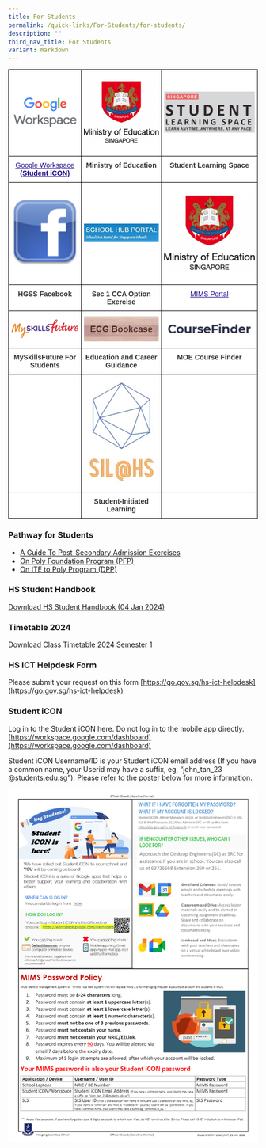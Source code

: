 ```yaml
---
title: For Students
permalink: /quick-links/For-Students/for-students/
description: ""
third_nav_title: For Students
variant: markdown
---
```

<style type="text/css">
.tg  {border-collapse:collapse;border-spacing:0;margin:0px auto;}
.tg td{border-color:black;border-style:solid;border-width:1px;font-family:Arial, sans-serif;font-size:14px;
  overflow:hidden;padding:10px 5px;word-break:normal;}
.tg th{border-color:black;border-style:solid;border-width:1px;font-family:Arial, sans-serif;font-size:14px;
  font-weight:normal;overflow:hidden;padding:10px 5px;word-break:normal;}
.tg .tg-tlx9{background-color:#FFF;color:#333;text-align:center;vertical-align:top}
.tg .tg-apyk{background-color:#FFF;color:#333;font-weight:bold;text-align:center;vertical-align:top}
.tg .tg-2rp9{background-color:#FFF;color:#333;text-align:center;vertical-align:middle}
.tg .tg-0pyt{background-color:#FFF;color:#21088A;font-weight:bold;text-align:center;text-decoration:underline;vertical-align:top}
</style>
<table class="tg">
<tbody>
  <tr>
    <td class="tg-2rp9"><a href="https://workspace.google.com/dashboard" target="_self"> 
          <img src="/images/Google%20Workspace%20icon.png" style="width:100%"></a></td>
    <td class="tg-2rp9"><a href="https://www.moe.gov.sg/" target="_self"> 
          <img src="/images/HGSS-MOE.png" style="width:100%"></a></td>
    <td class="tg-2rp9"><a href="https://vle.learning.moe.edu.sg/login" target="_self"> 
          <img src="/images/SLS.jpeg" style="width:100%"></a></td>
  </tr>
  <tr>
    <td class="tg-0pyt"><a href="https://workspace.google.com/dashboard"><span style="font-weight:500;text-decoration:underline;color:#21088A">Google Workspace</span></a> <br>(Student iCON)<br></td>
    <td class="tg-apyk">Ministry of Education</td>
    <td class="tg-apyk">Student Learning Space</td>
  </tr>
  <tr>
    <td class="tg-2rp9"><a href="https://www.facebook.com/hougangsecondaryschool/" target="_self"> 
          <img src="/images/FB.png" style="width:100%"></a></td>
    <td class="tg-2rp9"><a href="https://hougang.schoolhub.sg/" target="_self"> 
          <img src="/images/SHP.jpeg" style="width:100%"></a></td>
    <td class="tg-2rp9"><a href="https://portal.mims.moe.gov.sg/idmdash/" target="_self"> 
          <img src="/images/HGSS-MOE.png" style="width:100%"></a></td>
  </tr>
  <tr>
    <td class="tg-apyk">HGSS Facebook</td>
    <td class="tg-apyk">Sec 1 CCA Option Exercise</td>
    <td class="tg-0pyt"><a href="https://portal.mims.moe.gov.sg/idmdash/"><span style="font-weight:500;text-decoration:underline;color:#21088A"> MIMS Portal</span></a><br></td>
  </tr>
  <tr>
    <td class="tg-2rp9"><a href="https://www.myskillsfuture.gov.sg/content/student/en/secondary.html" target="_self"> 
          <img src="/images/MSFLOGO.png" style="width:100%"></a></td>
    <td class="tg-2rp9"><a href="https://pubhtml5.com/bookcase/vhhu/" target="_self"> 
          <img src="/images/ECGBOOKCASE.png" style="width:100%"></a></td>
    <td class="tg-2rp9"><a href="https://www.moe.gov.sg/coursefinder/" target="_self"> 
          <img src="/images/MOECOURSEFINDER.jpeg" style="width:100%"></a></td>
  </tr>
  <tr>
    <td class="tg-apyk">MySkillsFuture For Students</td>
    <td class="tg-apyk">Education and Career Guidance</td>
    <td class="tg-apyk">MOE Course Finder</td>
  </tr>
  <tr>
    <td class="tg-2rp9"></td>
    <td class="tg-2rp9"><a href="https://sites.google.com/view/hssil/home" target="_self"> 
          <img src="/images/SIL%20logo.jpeg" style="width:100%"></a></td>
    <td class="tg-2rp9"></td>
  </tr>
  <tr>
    <td class="tg-tlx9"></td>
    <td class="tg-apyk">Student-Initiated Learning</td>
    <td class="tg-tlx9"> </td>
  </tr>
</tbody>
</table>


### Pathway for Students

*   [A Guide To Post-Secondary Admission Exercises](/files/Students/a%20guide%20to%20post-secondary%20admissions%20exercises.pdf)
*   [On Poly Foundation Program (PFP)](https://pfp.polytechnic.edu.sg/PFP/pfp_application.html)
*   [On ITE to Poly Program (DPP)](https://www.ite.edu.sg/wps/portal/definitely-des/)

### HS Student Handbook

[Download HS Student Handbook (04 Jan 2024)](https://go.gov.sg/hsshb)


### Timetable 2024  

[Download Class Timetable 2024 Semester 1](/files/Students/Class_Timetable_2024Sem1.pdf)

### HS ICT Helpdesk Form

Please submit your request on this form&nbsp;[https://go.gov.sg/hs-ict-helpdesk](https://go.gov.sg/hs-ict-helpdesk)


### Student iCON

Log in to the Student iCON here. Do not log in to the mobile app directly.&nbsp;  
[https://workspace.google.com/dashboard](https://workspace.google.com/dashboard)  
  
Student iCON Username/ID is your Student iCON email address (If you have a common name, your Userid may have a suffix, eg, “john\_tan\_23 @students.edu.sg”). Please refer to the poster below for more information.

![](/images/Studen%20iCON%20Poster%20A3P2022%2001Mar20221.jpeg)
